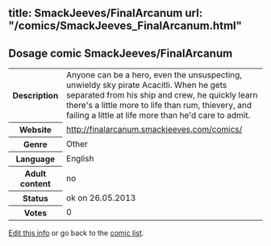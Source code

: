 title: SmackJeeves/FinalArcanum
url: "/comics/SmackJeeves_FinalArcanum.html"
---
Dosage comic SmackJeeves/FinalArcanum
-----------------------------------------

<p id="msg"></p>
<script type="text/javascript">
if (window.location.search === '?edit_info_mail=sent_ok') {
  var elem = document.getElementById("msg");
  elem.innerHTML = 'Edited information sucessfully sent for review, which is usually done daily. Thanks!';
  elem.className = 'ok';
}
</script>
<table class="comicinfo">
<tr>
<th>Description</th><td>Anyone can be a hero, even the unsuspecting, unwieldy sky pirate Acacitli. When he gets separated from his ship and crew, he quickly learn there's a little more to life than rum, thievery, and failing a little at life more than he'd care to admit.</td>
</tr>
<tr>
<th>Website</th><td><a href="http://finalarcanum.smackjeeves.com/comics/">http://finalarcanum.smackjeeves.com/comics/</a></td>
</tr>
<tr>
<th>Genre</th><td>Other</td>
</tr>
<tr>
<th>Language</th><td>English</td>
</tr>
<tr>
<th>Adult content</th><td>no</td>
</tr>
<tr>
<th>Status</th><td>ok on 26.05.2013</td>
</tr>
<tr>
<th>Votes</th><td>0</td>
</tr>
</table>

[Edit this info](SmackJeeves_FinalArcanum_edit.html) or go back to the [comic list](../comic-index.html).
